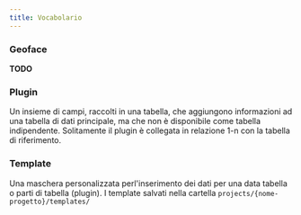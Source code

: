 ```yaml
---
title: Vocabolario
---
```



### Geoface
**TODO**

### Plugin
Un insieme di campi, raccolti in una tabella, che aggiungono informazioni ad una tabella di dati principale,
ma che non è disponibile come tabella indipendente. Solitamente il plugin è collegata in relazione 1-n con
la tabella di riferimento.

### Template
Una maschera personalizzata perl'inserimento dei dati per una data tabella o parti di tabella (plugin).
I template salvati nella cartella `projects/{nome-progetto}/templates/`